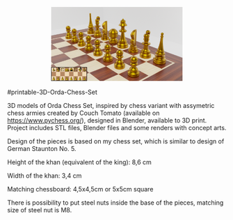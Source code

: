 <p align="center"><img width=60% src="Tournament Orda Set/Concept arts/1. Set.png">
  
#printable-3D-Orda-Chess-Set
  
3D models of Orda Chess Set, inspired by chess variant with assymetric chess armies created by Couch Tomato (available on https://www.pychess.org/), designed in Blender, available to 3D print.
Project includes STL files, Blender files and some renders with concept arts.

Design of the pieces is based on my chess set, which is similar to design of German Staunton No. 5.

Height of the khan (equivalent of the king): 8,6 cm

Width of the khan: 3,4 cm

Matching chessboard: 4,5x4,5cm or 5x5cm square

There is possibility to put steel nuts inside the base of the pieces, matching size of steel nut is M8.
